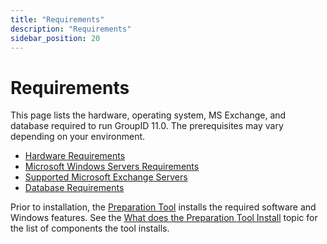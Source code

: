 ```yaml
---
title: "Requirements"
description: "Requirements"
sidebar_position: 20
---
```


# Requirements

This page lists the hardware, operating system, MS Exchange, and database required to run GroupID
11.0. The prerequisites may vary depending on your environment.

- [Hardware Requirements](/docs/directorymanager/11.0/requirements/hardware.md)
- [Microsoft Windows Servers Requirements ](/docs/directorymanager/11.0/requirements/windowsserver.md)
- [Supported Microsoft Exchange Servers](/docs/directorymanager/11.0/requirements/exchange_servers.md)
- [Database Requirements](/docs/directorymanager/11.0/requirements/database.md)

Prior to installation, the
[Preparation Tool](/docs/directorymanager/11.0/install/installer/preparationtool.md)
installs the required software and Windows features. See the
[What does the Preparation Tool Install](/docs/directorymanager/11.0/install/installer/whatprepinstall.md)
topic for the list of components the tool installs.
